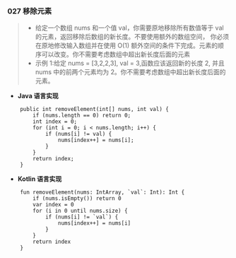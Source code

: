### 027 移除元素
> * 给定一个数组 nums 和一个值 val，你需要原地移除所有数值等于 val 的元素，返回移除后数组的新长度。不要使用额外的数组空间，
你必须在原地修改输入数组并在使用 O(1) 额外空间的条件下完成。元素的顺序可以改变。你不需要考虑数组中超出新长度后面的元素
> * 示例 1:给定 nums = [3,2,2,3], val = 3,函数应该返回新的长度 2, 并且 nums 中的前两个元素均为 2。你不需要考虑数组中超出新长度后面的元素。

* **Java 语言实现**
```
    public int removeElement(int[] nums, int val) {
        if (nums.length == 0) return 0;
        int index = 0;
        for (int i = 0; i < nums.length; i++) {
            if (nums[i] != val) {
                nums[index++] = nums[i];
            }
        }
        return index;
    }
```
* **Kotlin 语言实现**
```
    fun removeElement(nums: IntArray, `val`: Int): Int {
        if (nums.isEmpty()) return 0
        var index = 0
        for (i in 0 until nums.size) {
            if (nums[i] != `val`) {
                nums[index++] = nums[i]
            }
        }
        return index
    }
```